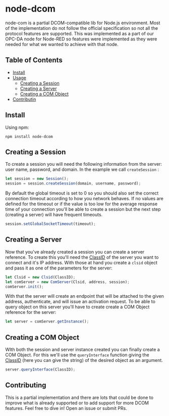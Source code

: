 # node-dcom

node-com is a partial DCOM-compatible lib for Node.js environment. Most of the implementation do not follow the official specification so not all the protocol features are supported. This was implemented as a part of our OPC-DA node for Node-RED so features were implemented as they were needed for what we wanted to achieve with that node.

## Table of Contents

- [Install](#install)
- [Usage]()
  - [Creating a Session](#creatingasession)
  - [Creating a Server](#creatingaserver)
  - [Creating a COM Object](#comobject)
- [Contributin](#contributin)

## Install

Using npm:

```
npm install node-dcom
```

## Creating a Session

To create a session you will need the following information from the server: user name, password, and domain.  In the example we call ```createSession``` :

```javascript
let session = new Session();
session = session.createSession(domain, username, password);
```

By default the global timeout is set to 0 so you should also set the correct connection timeout according to how you network behaves. If no values are defined for the timeout or if the value is too low for the average response time of your connection you'll be able to create a session but the next step (creating a server) will have frequent timeouts.

```javascript
session.setGlobalSocketTimeout(timeout);
```

## Creating a Server

Now that you've already created a session you can create a server reference. To create this you'll need the [ClassID](https://docs.microsoft.com/en-us/windows/win32/com/clsid-key-hklm) of the server you want to connect and it's IP address. With those at hand you create a ``clsid``  object and pass it as one of the parameters for the server:

```javascript
let Clsid = new Clsid(ClassID);
let comServer = new ComServer(Clsid, address, session);
comServer.init();
```

With that the server will create an endpoint that will be attached to the given address, authenticate, and will issue an activation request. To be able to query object on this server you'll have to create create a COM Object reference for the server:

```javascript
let server = comServer.getInstance();
```

## Creating a COM Object

WIth both the session and server instance created you can finally create a COM Object. For this we'll use the ```queryInterface``` function giving the  [ClassID](https://docs.microsoft.com/en-us/windows/win32/com/clsid-key-hklm) (here you can give the string) of the desired object as an argument.

```javascript
server.queryInterface(ClassID);
```

## Contributing

This is a partial implementation and there are lots that could be done to improve what is already supported or to add support for more DCOM features. Feel free to dive in! Open an issue or submit PRs.